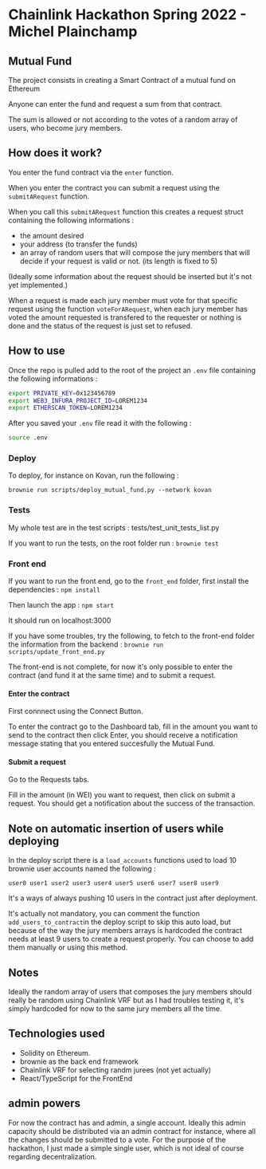 # Chainlink Hackathon Spring 2022 - Michel Plainchamp


## Mutual Fund

The project consists in creating a Smart Contract of a mutual fund on Ethereum

Anyone can enter the fund and request a sum from that contract.

The sum is allowed or not according to the votes of a random array of users, who become jury members.



## How does it work?

You enter the fund contract via the `enter` function.

When you enter the contract you can submit a request using the `submitARequest` function.

When you call this `submitARequest` function this creates a request struct containing the following informations :
- the amount desired
- your address (to transfer the funds)
- an array of random users that will compose the jury members that will decide if your request is valid or not. (its length is fixed to 5)


(Ideally some information about the request should be inserted but it's not yet implemented.)


When a request is made each jury member must vote for that specific request using the function `voteForARequest`, when each jury member has voted the amount requested is transfered to the requester or nothing is done and the status of the request is just set to refused.



## How to use

Once the repo is pulled add to the root of the project an `.env` file containing the following informations :


```bash
export PRIVATE_KEY=0x123456789
export WEB3_INFURA_PROJECT_ID=LOREM1234
export ETHERSCAN_TOKEN=LOREM1234

```

After you saved your `.env` file read it with the following :

```bash
source .env
```


### Deploy

To deploy, for instance on Kovan, run the following :

`brownie run scripts/deploy_mutual_fund.py --network kovan`

### Tests

My whole test are in the test scripts : tests/test_unit_tests_list.py

If you want to run the tests, on the root folder run :
`brownie test`


### Front end

If you want to run the front end, go to the `front_end` folder, first install the dependencies :
`npm install`

Then launch the app :
`npm start`

It should run on localhost:3000


If you have some troubles, try the following, to fetch to the front-end folder the information from the backend :
`brownie run scripts/update_front_end.py`


The front-end is not complete, for now it's only possible to enter the contract (and fund it at the same time) and to submit a request.

#### Enter the contract

First connnect using the Connect Button.

To enter the contract go to the Dashboard tab, fill in the amount you want to send to the contract then click Enter, you should receive a notification message stating that you entered succesfully the Mutual Fund.

#### Submit a request

Go to the Requests tabs.

Fill in the amount (in WEI) you want to request, then click on submit a request. You should get a notification about the success of the transaction.


## Note on automatic insertion of users while deploying

In the deploy script there is a `load_accounts` functions used to load 10 brownie user accounts named the following :

`user0
user1
user2
user3
user4
user5
user6
user7
user8
user9`


It's a ways of always pushing 10 users in the contract just after deployment.

It's actually not mandatory, you can comment the function `add_users_to_contract`in the deploy script to skip this auto load, but because of the way the jury members arrays is hardcoded the contract needs at least 9 users to create a request properly. You can choose to add them manually or using this method.

## Notes

Ideally the random array of users that composes the jury members should really be random using Chainlink VRF but as I had troubles testing it, it's simply hardcoded for now to the same jury members all the time.


## Technologies used

- Solidity on Ethereum.
- brownie as the back end framework
- Chainlink VRF for selecting randm jurees (not yet actually)
- React/TypeScript for the FrontEnd


## admin powers

For now the contract has and admin, a single account. Ideally this admin capacity should be distributed via an admin contract for instance, where all the changes should be submitted to a vote. For the purpose of the hackathon, I just made a simple single user, which is not ideal of course regarding decentralization.
